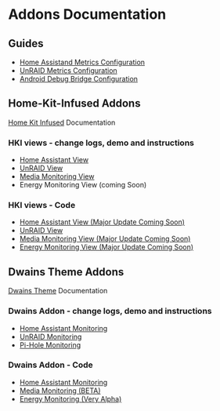 # Addons Documentation

## Guides

- [Home Assistand Metrics Configuration](./guides/ha_core_metrics.md)
- [UnRAID Metrics Configuration](./guides/unraid_metrics.md)
- [Android Debug Bridge Configuration](./guides/android_adb.md)

## Home-Kit-Infused Addons

[Home Kit Infused](https://github.com/jimz011/homekit-infused) Documentation

### HKI views - change logs, demo and instructions
- [Home Assistant View](./addons/hki/readme_ha_monitor.md)
- [UnRAID View](./addons/hki/readme_unraid_monitor.md)
- [Media Monitoring View](./addons/hki/readme_media_view.md)
- Energy Monitoring View (coming Soon)

### HKI views - Code 
- [Home Assistant View (Major Update Coming Soon)](https://github.com/noodlemctwoodle/homeassistant/blob/master/homekit-infused/user/views/devices/dummy.yaml)
- [UnRAID View](https://github.com/noodlemctwoodle/homeassistant/blob/master/homekit-infused/user/views/system/unraid-docker.yaml)
- [Media Monitoring View (Major Update Coming Soon)](https://github.com/noodlemctwoodle/homeassistant/tree/master/homekit-infused/user/views/media)
- [Energy Monitoring View (Major Update Coming Soon)](https://github.com/noodlemctwoodle/homeassistant/tree/master/homekit-infused/user/views/energy)

## Dwains Theme Addons

[Dwains Theme](https://github.com/dwainscheeren/lovelace-dwains-theme) Documentation

### Dwains Addon - change logs, demo and instructions
- [Home Assistant Monitoring](./addons/dwains/readme_ha_monitor.md)
- [UnRAID Monitoring](./addons/dwains/readme_unraid_monitor.md)
- [Pi-Hole Monitoring](./addons/dwains/readme_pi_hole.md)

### Dwains Addon - Code
- [Home Assistant Monitoring](./addons/dwains/addons/more_page/ha_monitoring.md)
- [Media Monitoring (BETA)](./addons/dwains/addons/more_page/media.md)
- [Energy Monitoring (Very Alpha)](./addons/dwains/addons/more_page/power_usage.md)
